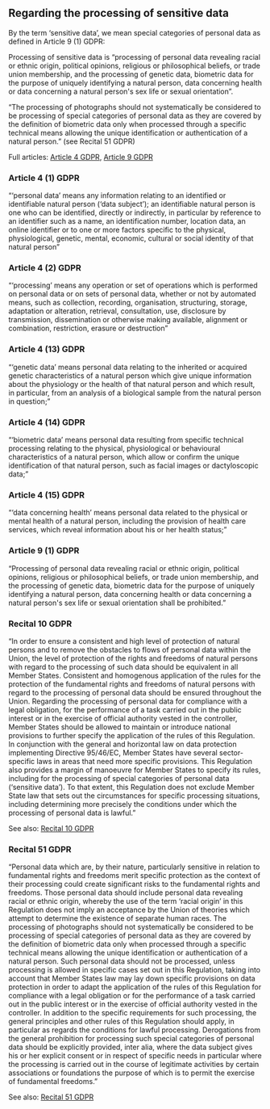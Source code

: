 ## Regarding the processing of sensitive data
By the term ‘sensitive data’, we mean special categories of personal data 
as defined in Article 9 (1) GDPR: 

Processing of sensitive data is “processing of personal data revealing racial 
or ethnic origin, political opinions, religious or philosophical beliefs, or 
trade union membership, and the processing of genetic data, biometric data for 
the purpose of uniquely identifying a natural person, data concerning health 
or data concerning a natural person's sex life or sexual orientation”. 

“The processing of photographs should not systematically be considered to be 
processing of special categories of personal data as they are covered by the 
definition of biometric data only when processed through a specific technical 
means allowing the unique identification or authentication of a natural person.”
(see Recital 51 GDPR)

Full articles: [Article 4 GDPR](https://gdpr.eu/article-4-definitions/), 
[Article 9 GDPR](https://gdpr.eu/article-9-processing-special-categories-of-personal-data-prohibited/)

### Article 4 (1) GDPR 
“‘personal data’ means any information relating to an identified or identifiable 
natural person (‘data subject’); an identifiable natural person is one who can 
be identified, directly or indirectly, in particular by reference to an identifier 
such as a name, an identification number, location data, an online identifier or 
to one or more factors specific to the physical, physiological, genetic, mental, 
economic, cultural or social identity of that natural person”

### Article 4 (2) GDPR
“‘processing’ means any operation or set of operations which is performed on 
personal data or on sets of personal data, whether or not by automated means, 
such as collection, recording, organisation, structuring, storage, adaptation 
or alteration, retrieval, consultation, use, disclosure by transmission, 
dissemination or otherwise making available, alignment or combination, 
restriction, erasure or destruction”

### Article 4 (13) GDPR
“‘genetic data’ means personal data relating to the inherited or acquired genetic 
characteristics of a natural person which give unique information about the 
physiology or the health of that natural person and which result, in particular, 
from an analysis of a biological sample from the natural person in question;”

### Article 4 (14) GDPR
“‘biometric data’ means personal data resulting from specific technical processing 
relating to the physical, physiological or behavioural characteristics of a natural 
person, which allow or confirm the unique identification of that natural person, 
such as facial images or dactyloscopic data;”

### Article 4 (15) GDPR
“‘data concerning health’ means personal data related to the physical or mental 
health of a natural person, including the provision of health care services, 
which reveal information about his or her health status;”

### Article 9 (1) GDPR
“Processing of personal data revealing racial or ethnic origin, political opinions, 
religious or philosophical beliefs, or trade union membership, and the processing 
of genetic data, biometric data for the purpose of uniquely identifying a natural 
person, data concerning health or data concerning a natural person's sex life or 
sexual orientation shall be prohibited.”

### Recital 10 GDPR
“In order to ensure a consistent and high level of protection of natural persons 
and to remove the obstacles to flows of personal data within the Union, the 
level of protection of the rights and freedoms of natural persons with regard 
to the processing of such data should be equivalent in all Member States. 
Consistent and homogenous application of the rules for the protection of the 
fundamental rights and freedoms of natural persons with regard to the processing 
of personal data should be ensured throughout the Union. 
Regarding the processing of personal data for compliance with a legal obligation, 
for the performance of a task carried out in the public interest or in the 
exercise of official authority vested in the controller, Member States should 
be allowed to maintain or introduce national provisions to further specify the 
application of the rules of this Regulation. In conjunction with the general 
and horizontal law on data protection implementing Directive 95/46/EC, Member 
States have several sector-specific laws in areas that need more specific provisions. 
This Regulation also provides a margin of manoeuvre for Member States to specify 
its rules, including for the processing of special categories of personal data 
(‘sensitive data’). To that extent, this Regulation does not exclude Member State 
law that sets out the circumstances for specific processing situations, including 
determining more precisely the conditions under which the processing of personal 
data is lawful.”

See also: [Recital 10 GDPR](https://gdpr.eu/recital-51-protecting-sensitive-personal-data/)

### Recital 51 GDPR
“Personal data which are, by their nature, particularly sensitive in relation 
to fundamental rights and freedoms merit specific protection as the context of 
their processing could create significant risks to the fundamental rights and 
freedoms. Those personal data should include personal data revealing racial or 
ethnic origin, whereby the use of the term ‘racial origin’ in this Regulation 
does not imply an acceptance by the Union of theories which attempt to determine 
the existence of separate human races. The processing of photographs should not 
systematically be considered to be processing of special categories of personal 
data as they are covered by the definition of biometric data only when processed 
through a specific technical means allowing the unique identification or 
authentication of a natural person. Such personal data should not be processed, 
unless processing is allowed in specific cases set out in this Regulation, 
taking into account that Member States law may lay down specific provisions 
on data protection in order to adapt the application of the rules of this 
Regulation for compliance with a legal obligation or for the performance of 
a task carried out in the public interest or in the exercise of official 
authority vested in the controller. In addition to the specific requirements 
for such processing, the general principles and other rules of this Regulation 
should apply, in particular as regards the conditions for lawful processing. 
Derogations from the general prohibition for processing such special categories 
of personal data should be explicitly provided, inter alia, where the data 
subject gives his or her explicit consent or in respect of specific needs in 
particular where the processing is carried out in the course of legitimate 
activities by certain associations or foundations the purpose of which is to 
permit the exercise of fundamental freedoms.”

See also: [Recital 51 GDPR](https://gdpr.eu/recital-51-protecting-sensitive-personal-data/)